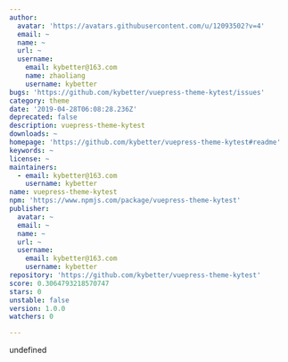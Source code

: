 ```yaml
---
author:
  avatar: 'https://avatars.githubusercontent.com/u/12093502?v=4'
  email: ~
  name: ~
  url: ~
  username:
    email: kybetter@163.com
    name: zhaoliang
    username: kybetter
bugs: 'https://github.com/kybetter/vuepress-theme-kytest/issues'
category: theme
date: '2019-04-28T06:08:28.236Z'
deprecated: false
description: vuepress-theme-kytest
downloads: ~
homepage: 'https://github.com/kybetter/vuepress-theme-kytest#readme'
keywords: ~
license: ~
maintainers:
  - email: kybetter@163.com
    username: kybetter
name: vuepress-theme-kytest
npm: 'https://www.npmjs.com/package/vuepress-theme-kytest'
publisher:
  avatar: ~
  email: ~
  name: ~
  url: ~
  username:
    email: kybetter@163.com
    username: kybetter
repository: 'https://github.com/kybetter/vuepress-theme-kytest'
score: 0.3064793218570747
stars: 0
unstable: false
version: 1.0.0
watchers: 0

---
```


undefined